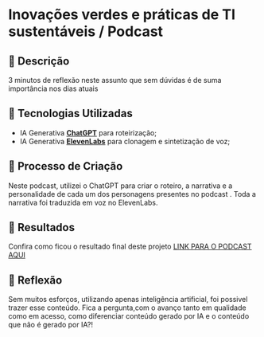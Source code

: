# Inovações verdes e práticas de TI sustentáveis / Podcast

## 📒 Descrição
3 minutos de reflexão neste assunto que sem dúvidas é de suma importância nos dias atuais

## 🤖 Tecnologias Utilizadas
- IA Generativa **[ChatGPT](https://chat.openai.com)** para roteirização;
- IA Generativa **[ElevenLabs](https://www.elevenlabs.io)** para clonagem e sintetização de voz;

## 🧐 Processo de Criação
Neste podcast, utilizei o ChatGPT para criar o roteiro, a narrativa e a personalidade de cada um dos personagens presentes no podcast . Toda a narrativa foi traduzida em voz no ElevenLabs.

## 🚀 Resultados
Confira como ficou o resultado final deste projeto
[LINK PARA O PODCAST AQUI](https://github.com/Gabriel-gag/lab-natty-or-not/blob/main/Podcast.mp3)

## 💭 Reflexão
Sem muitos esforços, utilizando apenas inteligência artificial, foi possivel trazer esse conteúdo. Fica a pergunta,com o avanço tanto em qualidade como em acesso, como diferenciar conteúdo gerado por IA e o conteúdo que não é gerado por IA?!
